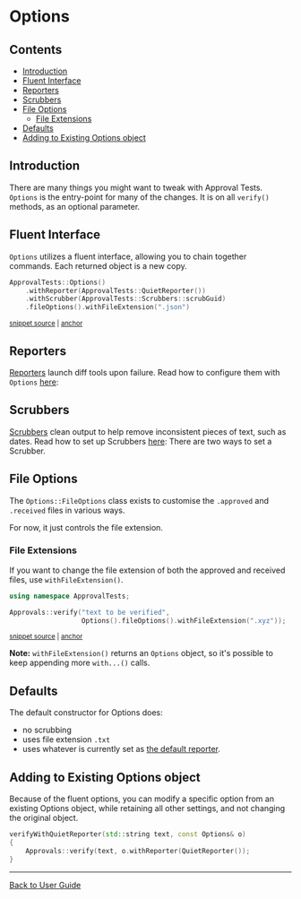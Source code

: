 <a id="top"></a>

# Options

<!-- toc -->
## Contents

* [Introduction](#introduction)
* [Fluent Interface](#fluent-interface)
* [Reporters](#reporters)
* [Scrubbers](#scrubbers)
* [File Options](#file-options)
    * [File Extensions](#file-extensions)
* [Defaults](#defaults)
* [Adding to Existing Options object](#adding-to-existing-options-object)<!-- endToc -->

## Introduction

There are many things you might want to tweak with Approval Tests. `Options` is the entry-point for many of the changes.
It is on all `verify()` methods, as an optional parameter.

## Fluent Interface

`Options` utilizes a fluent interface, allowing you to chain together commands. Each returned object is a new copy.

<!-- snippet: specify_all_the_options -->
<a id='snippet-specify_all_the_options'></a>
```cpp
ApprovalTests::Options()
    .withReporter(ApprovalTests::QuietReporter())
    .withScrubber(ApprovalTests::Scrubbers::scrubGuid)
    .fileOptions().withFileExtension(".json")
```
<sup><a href='/tests/DocTest_Tests/DocTestApprovalTestTests.cpp#L50-L55' title='Snippet source file'>snippet source</a> | <a href='#snippet-specify_all_the_options' title='Start of snippet'>anchor</a></sup>
<!-- endSnippet -->

## Reporters

[Reporters](/doc/Reporters.md#top) launch diff tools upon failure.  Read how to configure them with `Options` [here](../Reporters.md#via-options):

## Scrubbers

[Scrubbers](/doc/explanations/Scrubbers.md#top) clean output to help remove inconsistent pieces of text, such as dates.  Read how to set up Scrubbers [here](../Scrubbers.md#configuring-scrubbers):
There are two ways to set a Scrubber.

## File Options

The `Options::FileOptions` class exists to customise the `.approved` and `.received` files in various ways.

For now, it just controls the file extension.

### File Extensions

If you want to change the file extension of both the approved and received files, use `withFileExtension()`.

<!-- snippet: basic_approval_with_file_extension -->
<a id='snippet-basic_approval_with_file_extension'></a>
```cpp
using namespace ApprovalTests;

Approvals::verify("text to be verified",
                  Options().fileOptions().withFileExtension(".xyz"));
```
<sup><a href='/tests/DocTest_Tests/core/OptionsExamples.cpp#L7-L12' title='Snippet source file'>snippet source</a> | <a href='#snippet-basic_approval_with_file_extension' title='Start of snippet'>anchor</a></sup>
<!-- endSnippet -->

**Note:** `withFileExtension()` returns an `Options` object, so it's possible to keep appending more `with...()` calls.

## Defaults

The default constructor for Options does:

* no scrubbing
* uses file extension `.txt`
* uses whatever is currently set as [the default reporter](#registering-a-default-reporter).

## Adding to Existing Options object

Because of the fluent options, you can modify a specific option from an existing Options object,
while retaining all other settings, and not changing the original object.

```cpp
verifyWithQuietReporter(std::string text, const Options& o)
{
    Approvals::verify(text, o.withReporter(QuietReporter());
}
```

---

[Back to User Guide](/doc/README.md#top)